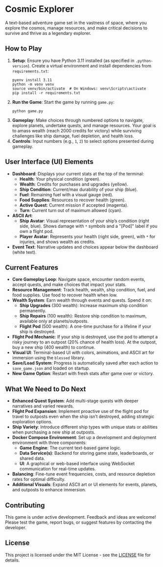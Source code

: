 # Cosmic Explorer

A text-based adventure game set in the vastness of space, where you explore the cosmos, manage resources, and make critical decisions to survive and thrive as a legendary explorer.

## How to Play

1. **Setup**: Ensure you have Python 3.11 installed (as specified in `.python-version`). Create a virtual environment and install dependencies from `requirements.txt`:
   ```
   pyenv install 3.11
   python -m venv venv
   source venv/bin/activate  # On Windows: venv\Scripts\activate
   pip install -r requirements.txt
   ```
2. **Run the Game**: Start the game by running `game.py`:
   ```
   python game.py
   ```
3. **Gameplay**: Make choices through numbered options to navigate, explore planets, undertake quests, and manage resources. Your goal is to amass wealth (reach 2000 credits for victory) while surviving challenges like ship damage, fuel depletion, and health loss.
4. **Controls**: Input numbers (e.g., `1`, `2`) to select options presented during gameplay.

## User Interface (UI) Elements

- **Dashboard**: Displays your current stats at the top of the terminal:
  - **Health**: Your physical condition (green).
  - **Wealth**: Credits for purchases and upgrades (yellow).
  - **Ship Condition**: Current/max durability of your ship (blue).
  - **Fuel**: Remaining fuel with a visual gauge (red).
  - **Food Supplies**: Resources to recover health (green).
  - **Active Quest**: Current mission if accepted (magenta).
  - **Turn**: Current turn out of maximum allowed (cyan).
- **ASCII Art**:
  - **Ship Avatar**: Visual representation of your ship’s condition (right side, blue). Shows damage with `*` symbols and a "[Pod]" label if you own a flight pod.
  - **Player Avatar**: Represents your health (right side, green), with `*` for injuries, and shows wealth as credits.
- **Event Text**: Narrative updates and choices appear below the dashboard (white text).

## Current Features

- **Core Gameplay Loop**: Navigate space, encounter random events, accept quests, and make choices that impact your stats.
- **Resource Management**: Track health, wealth, ship condition, fuel, and food supplies. Use food to recover health when low.
- **Wealth System**: Earn wealth through events and quests. Spend it on:
  - **Ship Upgrades** (300 wealth): Increase maximum ship condition permanently.
  - **Ship Repairs** (100 wealth): Restore ship condition to maximum, available only at planets/outposts.
  - **Flight Pod** (500 wealth): A one-time purchase for a lifeline if your ship is destroyed.
- **Flight Pod Mechanic**: If your ship is destroyed, use the pod to attempt a risky journey to an outpost (20% chance of health loss). At the outpost, buy a new ship (400 wealth) to continue.
- **Visual UI**: Terminal-based UI with colors, animations, and ASCII art for immersion using the `blessed` library.
- **Save/Load System**: Progress is automatically saved after each action to `save_game.json` and loaded on startup.
- **New Game Option**: Restart with fresh stats after game over or victory.

## What We Need to Do Next

- **Enhanced Quest System**: Add multi-stage quests with deeper narratives and varied rewards.
- **Flight Pod Expansion**: Implement proactive use of the flight pod for travel to outposts even when the ship isn’t destroyed, adding strategic exploration options.
- **Ship Variety**: Introduce different ship types with unique stats or abilities when purchasing a new ship at outposts.
- **Docker Compose Environment**: Set up a development and deployment environment with three components:
  - **Game Engine**: The current text-based game logic.
  - **Data Service(s)**: Backend for storing game state, leaderboards, or shared data.
  - **UI**: A graphical or web-based interface using WebSocket communication for real-time updates.
- **Balancing**: Fine-tune event frequencies, costs, and resource depletion rates for optimal difficulty.
- **Additional Visuals**: Expand ASCII art or UI elements for events, planets, and outposts to enhance immersion.

## Contributing

This game is under active development. Feedback and ideas are welcome! Please test the game, report bugs, or suggest features by contacting the developer.

## License

This project is licensed under the MIT License - see the [LICENSE](LICENSE) file for details.
